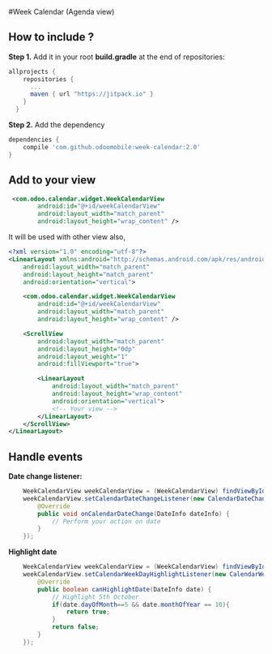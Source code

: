 #Week Calendar (Agenda view)

How to include ?
----------------

**Step 1.** Add it in your root **build.gradle** at the end of repositories:

```gradle
allprojects {
    repositories {
      ...
      maven { url "https://jitpack.io" }
    }
  }
```

**Step 2.** Add the dependency


```gradle
dependencies {
    compile 'com.github.odoomobile:week-calendar:2.0'
}
```

Add to your view
----------------

```xml
 <com.odoo.calendar.widget.WeekCalendarView
        android:id="@+id/weekCalendarView"
        android:layout_width="match_parent"
        android:layout_height="wrap_content" />
```

It will be used with other view also,

```xml
<?xml version="1.0" encoding="utf-8"?>
<LinearLayout xmlns:android="http://schemas.android.com/apk/res/android"
    android:layout_width="match_parent"
    android:layout_height="match_parent"
    android:orientation="vertical">

    <com.odoo.calendar.widget.WeekCalendarView
        android:id="@+id/weekCalendarView"
        android:layout_width="match_parent"
        android:layout_height="wrap_content" />

    <ScrollView
        android:layout_width="match_parent"
        android:layout_height="0dp"
        android:layout_weight="1"
        android:fillViewport="true">

        <LinearLayout
            android:layout_width="match_parent"
            android:layout_height="wrap_content"
            android:orientation="vertical">
            <!-- Your view -->
        </LinearLayout>
    </ScrollView>
</LinearLayout>

```

Handle events
-------------

**Date change listener:**

```java
    WeekCalendarView weekCalendarView = (WeekCalendarView) findViewById(R.id.weekCalendarView);
    weekCalendarView.setCalendarDateChangeListener(new CalendarDateChangeListener() {
        @Override
        public void onCalendarDateChange(DateInfo dateInfo) {
            // Perform your action on date
        }
    });
```

**Highlight date**

```java
    WeekCalendarView weekCalendarView = (WeekCalendarView) findViewById(R.id.weekCalendarView);
    weekCalendarView.setCalendarWeekDayHighlightListener(new CalendarWeekDayHighlightListener() {
        @Override
        public boolean canHighlightDate(DateInfo date) {
            // Highlight 5th October
            if(date.dayOfMonth==5 && date.monthOfYear == 10){
                return true;
            }
            return false;
        }
    });
```
